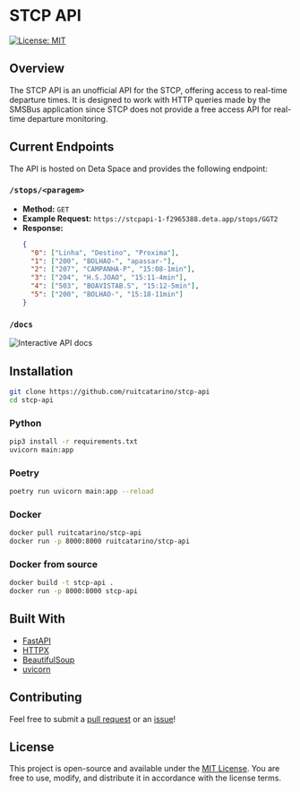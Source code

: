 # STCP API
[![License: MIT](https://img.shields.io/badge/license-MIT-blue.svg)](https://spdx.org/licenses/MIT.html)

## Overview
The STCP API is an unofficial API for the STCP, offering access to real-time departure times. It is designed to work with HTTP queries made by the SMSBus application since STCP does not provide a free access API for real-time departure monitoring.

## Current Endpoints
The API is hosted on Deta Space and provides the following endpoint:

### `/stops/<paragem>`
- **Method:** `GET`
- **Example Request:** `https://stcpapi-1-f2965388.deta.app/stops/GGT2`
- **Response:**
  ```json
  {
    "0": ["Linha", "Destino", "Proxima"],
    "1": ["200", "BOLHAO-", "apassar-"],
    "2": ["207", "CAMPANHA-P", "15:08-1min"],
    "3": ["204", "H.S.JOAO", "15:11-4min"],
    "4": ["503", "BOAVISTAB.S", "15:12-5min"],
    "5": ["200", "BOLHAO-", "15:18-11min"]
  }
### `/docs`

![Interactive API docs](https://i.ibb.co/5YLRnqP/Screenshot-4.png)

## Installation

``` bash
git clone https://github.com/ruitcatarino/stcp-api
cd stcp-api
```

### Python
``` bash
pip3 install -r requirements.txt
uvicorn main:app
```

### Poetry
```bash
poetry run uvicorn main:app --reload
```

### Docker
```bash
docker pull ruitcatarino/stcp-api
docker run -p 8000:8000 ruitcatarino/stcp-api
```

### Docker from source
```bash
docker build -t stcp-api .
docker run -p 8000:8000 stcp-api
```

## Built With

- [FastAPI](https://fastapi.tiangolo.com/)
- [HTTPX](https://www.python-httpx.org/)
- [BeautifulSoup](https://www.crummy.com/software/BeautifulSoup/)
- [uvicorn](https://www.uvicorn.org/)

## Contributing

Feel free to submit a [pull request](https://github.com/ruitcatarino/stcp-api/pull/new/main) or an [issue](https://github.com/ruitcatarino/stcp-api/issues/new)!

## License

This project is open-source and available under the [MIT License](LICENSE). You are free to use, modify, and distribute it in accordance with the license terms.
